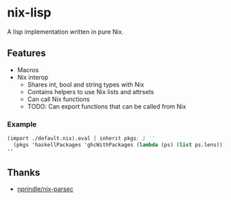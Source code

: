 # nix-lisp

A lisp implementation written in pure Nix.

## Features

* Macros
* Nix interop
  * Shares int, bool and string types with Nix
  * Contains helpers to use Nix lists and attrsets
  * Can call Nix functions
  * TODO: Can export functions that can be called from Nix

### Example

```scheme
(import ./default.nix).eval { inherit pkgs; } ''
  (pkgs 'haskellPackages 'ghcWithPackages (lambda (ps) (list ps.lens)))
''
```

## Thanks

* [nprindle/nix-parsec](https://github.com/nprindle/nix-parsec)
